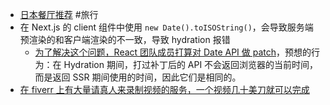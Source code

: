 - [日本餐厅推荐](https://github.com/RanceJen/Japan-restaurant) #旅行
- 在 Next.js 的 client 组件中使用 `new Date().toISOString()`，会导致服务端预渲染的和客户端渲染的不一致，导致 hydration 报错
	- [为了解决这个问题，React 团队成员打算对 Date API 做 patch](https://twitter.com/acdlite/status/1785691330988986587)，预想的行为：在 Hydration 期间，打过补丁后的 API 不会返回浏览器的当前时间，而是返回 SSR 期间使用的时间，因此它们是相同的。
- [在 fiverr 上有大量请真人来录制视频的服务，一个视频几十美刀就可以完成](https://twitter.com/leeoxiang/status/1789195792387031235)